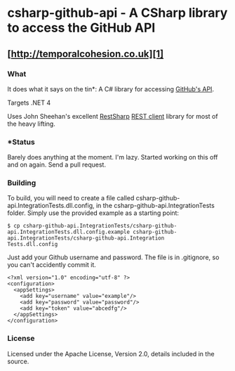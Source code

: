 # csharp-github-api - A CSharp library to access the GitHub API 
## [http://temporalcohesion.co.uk][1]

### What
It does what it says on the tin*: A C# library for accessing [GitHub's API][4].

Targets .NET 4

Uses John Sheehan's excellent [RestSharp][3] [REST client][2] library for most of the heavy lifting.

### *Status
Barely does anything at the moment. I'm lazy. Started working on this off and on again. Send a pull request.

### Building
To build, you will need to create a file called csharp-github-api.IntegrationTests.dll.config, in the csharp-github-api.IntegrationTests
folder. Simply use the provided example as a starting point:

```
$ cp csharp-github-api.IntegrationTests/csharp-github-api.IntegrationTests.dll.config.example csharp-github-api.IntegrationTests/csharp-github-api.Integration
Tests.dll.config
```

Just add your Github username and password. The file is in .gitignore, so you can't accidently commit it.
```
<?xml version="1.0" encoding="utf-8" ?>
<configuration>
  <appSettings>
    <add key="username" value="example"/>
    <add key="password" value="password"/>
    <add key="token" value="abcedfg"/>
  </appSettings>
</configuration>
```

### License
Licensed under the Apache License, Version 2.0, details included in the source.

  [1]: http://temporalcohesion.co.uk
  [2]: http://github.com/johnsheehan/RestSharp
  [3]: http://restsharp.org/
  [4]: http://develop.github.com/
